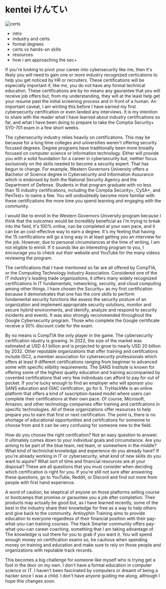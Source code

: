 # kentei  けんてい
![certs](https://github.com/jforrest602/cybersecurity-portfolio/assets/139130645/516dbbf7-bc06-4ee8-a095-32308339cd9e)

- intro 
- industry and certs
- formal degrees
- certs vs hands-on skills
- resources
- how i am approaching the sec+


If you're looking to pivot your career into cybersecurity like me, then it's likely you will need to gain one or more industry recognized certications to help you get noticed by HR or recruiters. These certifications will be especially important if, like me, you do not have any formal technical education. These certifications are by no means any gaurantee that you will receive job offers but, from my understanding, they will at the least help get your resume past the initial screening process and in front of a human. An important caveat, I am wiriting this before I have earned my first cybersecurity certification or even landed any interviews. It is my intention to share with the reader what I have learned about industry certifications so far, and what I have been doing to prepare to take the Comptia Security+ SY0-701 exam in a few short weeks.   

The cybersecurity industry relies heavily on certifications. This may be because for a long time colleges and universities weren't offering security focused degrees. Degree programs have traditionally been more broadly focused on computer science or information technology. Either will provide you with a solid foundation for a career in cybersecurity but, neither focus exclusively on the skills needed to become a security expert. That has begun to change. For example, Western Governors University offers a Bachelor of Science degree in Cybersecurity and Information Assurance which is endorsed by both the National Security Agency and the Department of Defense. Students in that program graduate with no less than 15 industry certifications, including the Comptia Security+, CySA+, and PenTest+ to name a few. You will undoubtedly become more familiar with these certifications the more time you spend learning and engaging with the community.   

I would like to enroll in the Western Governors University program because I think that the outcomes would be incredibly beneficial as I'm trying to break into the field, it's 100% online, can be completed at your own pace, and it can be an cost-effective way to earn a degree. It's my feeling that having the 15 certifications will go a long way in at least getting you an interview for the job. However, due to personal circumstances at the time of writing, I am not eligible to enroll.  If it sounds like an interesting program to you, I encourage you to check out their website and YouTube for the many videos reviewing the program.   

The certifications that I have mentioned so far are all offered by CompTIA, or the Computing Technology Industry Association. Considered one of the IT industry's leading trade organizations, it offers many widely recognized certifications in IT fundamentals, networking, security, and cloud computing among other things. I have chosen the Sscurity+ as my first certification because it demonstrates that one has the core skills to perform fundamental security functions like assess the security posture of an organization and implement appropriate security solutions, monitor and secure hybrid environments, and identify, analyze and respond to security incidents and events. It was also strongly recommended throughout the Google Cybersecurity program. Those who complete the Google certificate receive a 30% discount code for the exam.

By no means is CompTIA the only player in the game. The cybersecurity certification idustry is growing. In 2022, the size of the market was estimated at USD 4.1 billion and is projected to grow to nearly USD 20 billion by 2032. Other reputable organizations that offer training and certifcations include ISC2, a member association for cybersecurity professionals which offers at least 9 different certifications ranging from beginner to advanced some with specific elibility requirements. The SANS Institute is known for offering some of the highest quality education and training accompanied by covented certifications that very few individuals can afford to pay for out of pocket. If you're lucky enough to find an employer who will sponsor you SANS education and GIAC certifcation, go for it. TryHackMe is an online platform that offers a kind of suscription-based model where users can complete their certifications at their own pace. Of course, Microsoft, Amazon, and other technology companies offer training and certifcations in specific technologies. All of these organizations offer resources to help prepare you to earn that first or next certification. The point is, there is no shortage of educational opportunities and certifcations for someone to choose from and it can be very confusing for someone new to the field.    

How do you choose the right certifcation? Not an easy question to answer. It ultimately comes down to your individual goals and circumstance. Are you aiming to be part of the blue team, red team, or somewhere in the middle? What kind of technichal knowledge and experience do you already have? If you're already working in IT or cybersecurity, what kind of new skills do you want to aquire? What sort of time and financial resources are at your disposal? These are all questions that you must consider when deciding which certification is right for you. If you're still not sure after answering these questions, go to YouTube, Reddit, or Discord and find out more from people with first hand experience.   

A word of caution, be skeptical of anyone on those platforms selling course or bootcamps that promise or garauntee you a job after completion. Their products may actually be good but, as I have learned recently, some of the best in the industry share their knowledge for free as a way to help others and give back to the community. Antisyphin Training aims to provide education to everyone regardless of their financial position with their pay-what-you-can training courses. The Hack Smarter community offers pay-what-you-can career coaching, something that I am taking advantage of. The knowledge is out there for you to grab if you want it. You will spend enough money on certification exams so, be cautious when spending money on training and education and make sure to rely on those people and organizations with reputable track records.  



This becomes a big challenge for someone like myself who is trying get a foot in the door on my own. I don't have a formal education in computer science or IT. I haven't been fascinated by computers or dreamt of being a hacker since I was a child. I don't have anyone guiding me along, although I hope this changes soon. 
